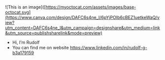 ![This is an image]([https://myoctocat.com/assets/images/base-octocat.svg](https://www.canva.com/design/DAFC6s4ne_I/6pYjPOIb6cBEZ1uetkeWaQ/view?utm_content=DAFC6s4ne_I&utm_campaign=designshare&utm_medium=link&utm_source=publishsharelink&mode=preview)
                                                                                                               

-  Hi, I’m Rudolf
-  You can find me on website https://www.linkedin.com/in/rudolf-g-b3a179159

<!---
ZionInMatrix/ZionInMatrix is a ✨ special ✨ repository because its `README.md` (this file) appears on your GitHub profile.
You can click the Preview link to take a look at your changes.
--->
